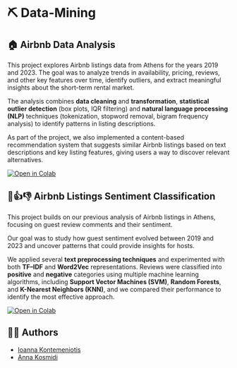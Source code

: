 # ⛏️ Data-Mining

## 🏠 Airbnb Data Analysis
This project explores Airbnb listings data from Athens for the years 2019 and 2023. The goal was to analyze trends in availability, pricing, reviews, and other key features over time, identify outliers, and extract meaningful insights about the short-term rental market.

The analysis combines **data cleaning** and **transformation**, **statistical outlier detection** (box plots, IQR filtering) and **natural language processing (NLP)** techniques (tokenization, stopword removal, bigram frequency analysis) to identify patterns in listing descriptions.

As part of the project, we also implemented a content-based recommendation system that suggests similar Airbnb listings based on text descriptions and key listing features, giving users a way to discover relevant alternatives.

[![Open in Colab](https://colab.research.google.com/assets/colab-badge.svg)](https://colab.research.google.com/drive/1TdTkLa6-xW7HLqJOiarvxjOCdT8c_Lye?usp=sharing)

## 💬👍👎 Airbnb Listings Sentiment Classification
This project builds on our previous analysis of Airbnb listings in Athens, focusing on guest review comments and their sentiment.

Our goal was to study how guest sentiment evolved between 2019 and 2023 and uncover patterns that could provide insights for hosts.

We applied several **text preprocessing techniques** and experimented with both **TF–IDF** and **Word2Vec** representations. Reviews were classified into **positive** and **negative** categories using multiple machine learning algorithms, including **Support Vector Machines (SVM)**, **Random Forests**, and **K-Nearest Neighbors (KNN)**, and we compared their performance to identify the most effective approach.

[![Open in Colab](https://colab.research.google.com/assets/colab-badge.svg)](https://colab.research.google.com/drive/1lhVXQlLPUr64XmLEP3elgpQwpLgwYdNA?usp=sharing)

## 👩‍💻 Authors

* [Ioanna Kontemeniotis](https://github.com/joannakonte)
* [Anna Kosmidi](https://github.com/annakosm)
